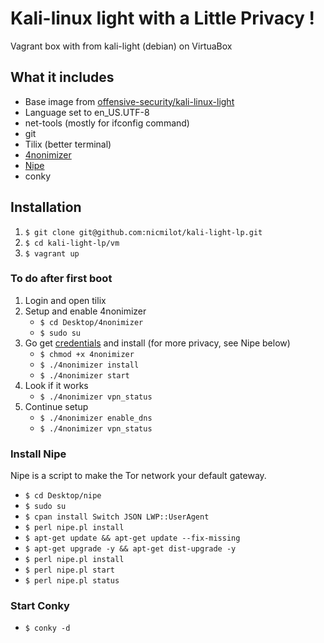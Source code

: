 # Kali-linux light with a Little Privacy !

Vagrant box with from kali-light (debian) on VirtuaBox

## What it includes

* Base image from [offensive-security/kali-linux-light](https://app.vagrantup.com/offensive-security/boxes/kali-linux-light)
* Language set to en_US.UTF-8
* net-tools (mostly for ifconfig command)
* git
* Tilix (better terminal)
* [4nonimizer](https://github.com/Hackplayers/4nonimizer)
* [Nipe](https://github.com/GouveaHeitor/nipe)
* conky

## Installation

1. `$ git clone git@github.com:nicmilot/kali-light-lp.git`
2. `$ cd kali-light-lp/vm`
3. `$ vagrant up`

### To do after first boot

1. Login and open tilix
2. Setup and enable 4nonimizer
    * `$ cd Desktop/4nonimizer`
    * `$ sudo su`
3. Go get [credentials](https://www.vpnbook.com/#openvpn) and install (for more privacy, see Nipe below)
    * `$ chmod +x 4nonimizer`
    * `$ ./4nonimizer install`
    * `$ ./4nonimizer start`
4. Look if it works
    * `$ ./4nonimizer vpn_status`
5. Continue setup
    * `$ ./4nonimizer enable_dns`
    * `$ ./4nonimizer vpn_status`

### Install Nipe
Nipe is a script to make the Tor network your default gateway.

* `$ cd Desktop/nipe`
* `$ sudo su`
* `$ cpan install Switch JSON LWP::UserAgent`
* `$ perl nipe.pl install`
* `$ apt-get update && apt-get update --fix-missing`
* `$ apt-get upgrade -y && apt-get dist-upgrade -y`
* `$ perl nipe.pl install`
* `$ perl nipe.pl start`
* `$ perl nipe.pl status`

### Start Conky

* `$ conky -d`